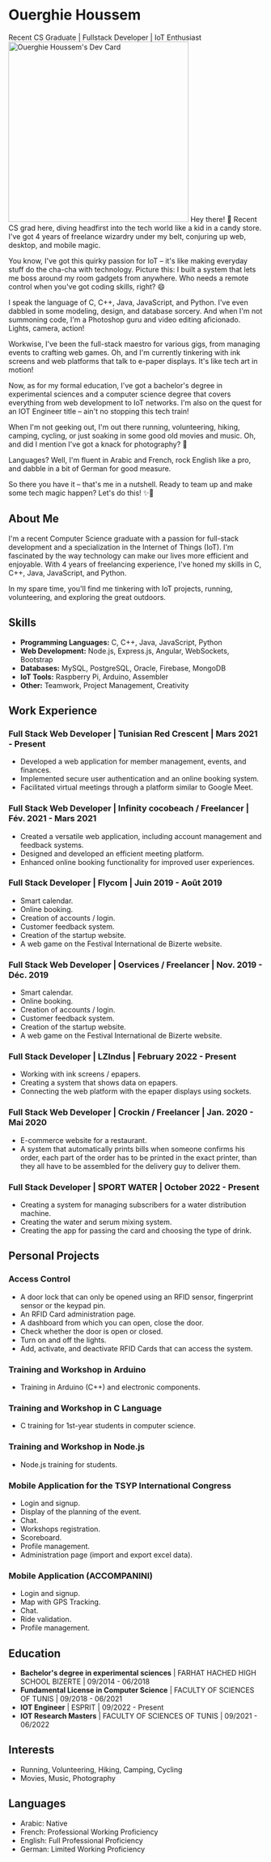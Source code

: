 <!--- - 👋 Hi, I’m @OuerghieHoussem1
- 👀 I’m interested in ...
- 🌱 I’m currently learning ...
- 💞️ I’m looking to collaborate on ...
- 📫 How to reach me ...
--->
<!---
OuerghieHoussem1/OuerghieHoussem1 is a ✨ special ✨ repository because its `README.md` (this file) appears on your GitHub profile.
You can click the Preview link to take a look at your changes.
--->

# Ouerghie Houssem

Recent CS Graduate | Fullstack Developer | IoT Enthusiast
<a href="https://app.daily.dev/ouerghiehoussem99"><img src="https://api.daily.dev/devcards/v2/vU5q7tO0FNyd0aU4EFJ71.png?r=7x3&type=default" width="356" alt="Ouerghie Houssem's Dev Card"/></a>
Hey there! 👋 Recent CS grad here, diving headfirst into the tech world like a kid in a candy store. I've got 4 years of freelance wizardry under my belt, conjuring up web, desktop, and mobile magic.

You know, I've got this quirky passion for IoT – it's like making everyday stuff do the cha-cha with technology. Picture this: I built a system that lets me boss around my room gadgets from anywhere. Who needs a remote control when you've got coding skills, right? 😄

I speak the language of C, C++, Java, JavaScript, and Python. I've even dabbled in some modeling, design, and database sorcery. And when I'm not summoning code, I'm a Photoshop guru and video editing aficionado. Lights, camera, action!

Workwise, I've been the full-stack maestro for various gigs, from managing events to crafting web games. Oh, and I'm currently tinkering with ink screens and web platforms that talk to e-paper displays. It's like tech art in motion!

Now, as for my formal education, I've got a bachelor's degree in experimental sciences and a computer science degree that covers everything from web development to IoT networks. I'm also on the quest for an IOT Engineer title – ain't no stopping this tech train!

When I'm not geeking out, I'm out there running, volunteering, hiking, camping, cycling, or just soaking in some good old movies and music. Oh, and did I mention I've got a knack for photography? 📸

Languages? Well, I'm fluent in Arabic and French, rock English like a pro, and dabble in a bit of German for good measure.

So there you have it – that's me in a nutshell. Ready to team up and make some tech magic happen? Let's do this! ✨🚀

## About Me

I'm a recent Computer Science graduate with a passion for full-stack development and a specialization in the Internet of Things (IoT). I'm fascinated by the way technology can make our lives more efficient and enjoyable. With 4 years of freelancing experience, I've honed my skills in C, C++, Java, JavaScript, and Python.

In my spare time, you'll find me tinkering with IoT projects, running, volunteering, and exploring the great outdoors.

## Skills

- **Programming Languages:** C, C++, Java, JavaScript, Python
- **Web Development:** Node.js, Express.js, Angular, WebSockets, Bootstrap
- **Databases:** MySQL, PostgreSQL, Oracle, Firebase, MongoDB
- **IoT Tools:** Raspberry Pi, Arduino, Assembler
- **Other:** Teamwork, Project Management, Creativity

## Work Experience

### Full Stack Web Developer | Tunisian Red Crescent | Mars 2021 - Present
- Developed a web application for member management, events, and finances.
- Implemented secure user authentication and an online booking system.
- Facilitated virtual meetings through a platform similar to Google Meet.

### Full Stack Web Developer | Infinity cocobeach / Freelancer | Fév. 2021 - Mars 2021
- Created a versatile web application, including account management and feedback systems.
- Designed and developed an efficient meeting platform.
- Enhanced online booking functionality for improved user experiences.

### Full Stack Developer | Flycom | Juin 2019 - Août 2019
- Smart calendar.
- Online booking.
- Creation of accounts / login.
- Customer feedback system.
- Creation of the startup website.
- A web game on the Festival International de Bizerte website.

### Full Stack Web Developer | Oservices / Freelancer | Nov. 2019 - Déc. 2019
- Smart calendar.
- Online booking.
- Creation of accounts / login.
- Customer feedback system.
- Creation of the startup website.
- A web game on the Festival International de Bizerte website.

### Full Stack Developer | LZIndus | February 2022 - Present
- Working with ink screens / epapers.
- Creating a system that shows data on epapers.
- Connecting the web platform with the epaper displays using sockets.

### Full Stack Web Developer | Crockin / Freelancer | Jan. 2020 - Mai 2020
- E-commerce website for a restaurant.
- A system that automatically prints bills when someone confirms his order, each part of the order has to be printed in the exact printer, than they all have to be assembled for the delivery guy to deliver them.

### Full Stack Developer | SPORT WATER | October 2022 - Present
- Creating a system for managing subscribers for a water distribution machine.
- Creating the water and serum mixing system.
- Creating the app for passing the card and choosing the type of drink.

## Personal Projects

### Access Control
- A door lock that can only be opened using an RFID sensor, fingerprint sensor or the keypad pin.
- An RFID Card administration page.
- A dashboard from which you can open, close the door.
- Check whether the door is open or closed.
- Turn on and off the lights.
- Add, activate, and deactivate RFID Cards that can access the system.

### Training and Workshop in Arduino
- Training in Arduino (C++) and electronic components.

### Training and Workshop in C Language
- C training for 1st-year students in computer science.

### Training and Workshop in Node.js
- Node.js training for students.

### Mobile Application for the TSYP International Congress
- Login and signup.
- Display of the planning of the event.
- Chat.
- Workshops registration.
- Scoreboard.
- Profile management.
- Administration page (import and export excel data).

### Mobile Application (ACCOMPANINI)
- Login and signup.
- Map with GPS Tracking.
- Chat.
- Ride validation.
- Profile management.

## Education

- **Bachelor's degree in experimental sciences** | FARHAT HACHED HIGH SCHOOL BIZERTE | 09/2014 - 06/2018
- **Fundamental License in Computer Science** | FACULTY OF SCIENCES OF TUNIS | 09/2018 - 06/2021
- **IOT Engineer** | ESPRIT | 09/2022 - Present
- **IOT Research Masters** | FACULTY OF SCIENCES OF TUNIS | 09/2021 - 06/2022

## Interests

- Running, Volunteering, Hiking, Camping, Cycling
- Movies, Music, Photography

## Languages

- Arabic: Native
- French: Professional Working Proficiency
- English: Full Professional Proficiency
- German: Limited Working Proficiency
